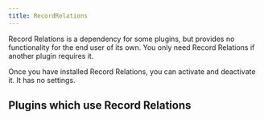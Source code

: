 ```yaml
---
title: RecordRelations 
---
```


Record Relations is a dependency for some plugins, but provides no functionality for the end user of its own. You only need Record Relations if another plugin requires it.

Once you have installed Record Relations, you can activate and
deactivate it. It has no settings.

Plugins which use Record Relations
-------------------------------------